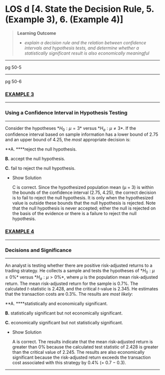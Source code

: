 # LOS d [4. State the Decision Rule, 5. (Example 3), 6. (Example 4)]

> **Learning Outcome**
> 
> - *explain a decision rule and the relation between confidence intervals and hypothesis tests, and determine whether a statistically significant result is also economically meaningful*

---

pg 50-5

---

pg 50-6

<aside>

### [EXAMPLE 3](https://study.cfainstitute.org/app/cfa-program-level-i-prerequisite-readings-for-2025#read/section/state-the-decision-rule-2)

---

### **Using a Confidence Interval in Hypothesis Testing**

---

Consider the hypotheses $*H_0: µ = 3*$ versus $*H_a: µ ≠ 3*$. If the confidence interval based on sample information has a lower bound of 2.75 and an upper bound of 4.25, the *most* appropriate decision is:

**A. ****reject the null hypothesis.

**B.** accept the null hypothesis.

**C.** fail to reject the null hypothesis.

- Show Solution
    
    <aside>
    
    C is correct. Since the hypothesized population mean (µ = 3) is within the bounds of the confidence interval (2.75, 4.25), the correct decision is to fail to reject the null hypothesis. It is only when the hypothesized value is outside these bounds that the null hypothesis is rejected. Note that the null hypothesis is never accepted; either the null is rejected on the basis of the evidence or there is a failure to reject the null hypothesis.
    
    </aside>
    
</aside>

<aside>

### [EXAMPLE 4](https://study.cfainstitute.org/app/cfa-program-level-i-prerequisite-readings-for-2025#read/section/make-a-decision)

---

### **Decisions and Significance**

---

An analyst is testing whether there are positive risk-adjusted returns to a trading strategy. He collects a sample and tests the hypotheses of $*H_0: µ ≤ 0\%*$ versus $*H_a: µ > 0\%*$, where $µ$ is the population mean risk-adjusted return. The mean risk-adjusted return for the sample is 0.7%. The calculated *t*-statistic is 2.428, and the critical *t*-value is 2.345. He estimates that the transaction costs are 0.3%. The results are *most likely*:

**A. ****statistically and economically significant.

**B.** statistically significant but not economically significant.

**C.** economically significant but not statistically significant.

- Show Solution
    
    <aside>
    
    A is correct. The results indicate that the mean risk-adjusted return is greater than 0% because the calculated test statistic of 2.428 is greater than the critical value of 2.245. The results are also economically significant because the risk-adjusted return exceeds the transaction cost associated with this strategy by 0.4% (= 0.7 − 0.3).
    
    </aside>
    
</aside>

---